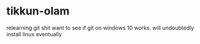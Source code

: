 # tikkun-olam
relearning git shit
want to see if git on windows 10 works. will undoubtedly install linux eventually
